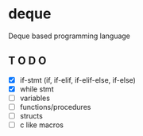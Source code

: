 # deque
Deque based programming language

## T O D O
- [X] if-stmt (if, if-elif, if-elif-else, if-else)
- [X] while stmt
- [ ] variables
- [ ] functions/procedures
- [ ] structs
- [ ] c like macros
